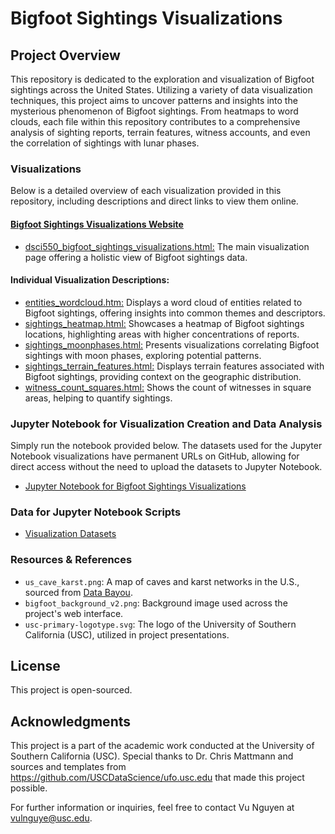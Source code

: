 # Bigfoot Sightings Visualizations

## Project Overview

This repository is dedicated to the exploration and visualization of Bigfoot sightings across the United States. Utilizing a variety of data visualization techniques, this project aims to uncover patterns and insights into the mysterious phenomenon of Bigfoot sightings. From heatmaps to word clouds, each file within this repository contributes to a comprehensive analysis of sighting reports, terrain features, witness accounts, and even the correlation of sightings with lunar phases.

### Visualizations 

Below is a detailed overview of each visualization provided in this repository, including descriptions and direct links to view them online.

#### [Bigfoot Sightings Visualizations Website](https://nguyenlamvu88.github.io/dsci550_assignment_3_visualizations/dsci550_bigfoot_sightings_visualizations.html)

- [dsci550_bigfoot_sightings_visualizations.html:](https://github.com/nguyenlamvu88/dsci550_assignment_3_visualizations/blob/main/dsci550_bigfoot_sightings_visualizations.html) The main visualization page offering a holistic view of Bigfoot sightings data.

#### Individual Visualization Descriptions: 

- [entities_wordcloud.htm:](https://github.com/nguyenlamvu88/dsci550_assignment_3_visualizations/blob/main/entities_wordcloud.html) Displays a word cloud of entities related to Bigfoot sightings, offering insights into common themes and descriptors.
- [sightings_heatmap.html:](https://github.com/nguyenlamvu88/dsci550_assignment_3_visualizations/blob/main/sightings_heatmap.html) Showcases a heatmap of Bigfoot sightings locations, highlighting areas with higher concentrations of reports.
- [sightings_moonphases.html:](https://github.com/nguyenlamvu88/dsci550_assignment_3_visualizations/blob/main/sightings_moonphases.html) Presents visualizations correlating Bigfoot sightings with moon phases, exploring potential patterns.
- [sightings_terrain_features.html:](https://github.com/nguyenlamvu88/dsci550_assignment_3_visualizations/blob/main/sightings_terrain_features.html) Displays terrain features associated with Bigfoot sightings, providing context on the geographic distribution.
- [witness_count_squares.html:](https://github.com/nguyenlamvu88/dsci550_assignment_3_visualizations/blob/main/witness_count_squares.html) Shows the count of witnesses in square areas, helping to quantify sightings.

### Jupyter Notebook for Visualization Creation and Data Analysis

Simply run the notebook provided below. The datasets used for the Jupyter Notebook visualizations have permanent URLs on GitHub, allowing for direct access without the need to upload the datasets to Jupyter Notebook.

- [Jupyter Notebook for Bigfoot Sightings Visualizations](https://github.com/nguyenlamvu88/dsci550_assignment_3_visualizations/blob/main/dsci_550_assignment3_vis.ipynb)

### Data for Jupyter Notebook Scripts

- [Visualization Datasets](https://github.com/nguyenlamvu88/dsci550_assignment_3_visualizations/tree/main/jupyter_data)

### Resources & References

- `us_cave_karst.png`: A map of caves and karst networks in the U.S., sourced from [Data Bayou](https://databayou.com/caves/usa.html).
- `bigfoot_background_v2.png`: Background image used across the project's web interface.
- `usc-primary-logotype.svg`: The logo of the University of Southern California (USC), utilized in project presentations.

## License

This project is open-sourced.

## Acknowledgments

This project is a part of the academic work conducted at the University of Southern California (USC). Special thanks to Dr. Chris Mattmann and sources and templates from https://github.com/USCDataScience/ufo.usc.edu that made this project possible.

For further information or inquiries, feel free to contact Vu Nguyen at vulnguye@usc.edu.
